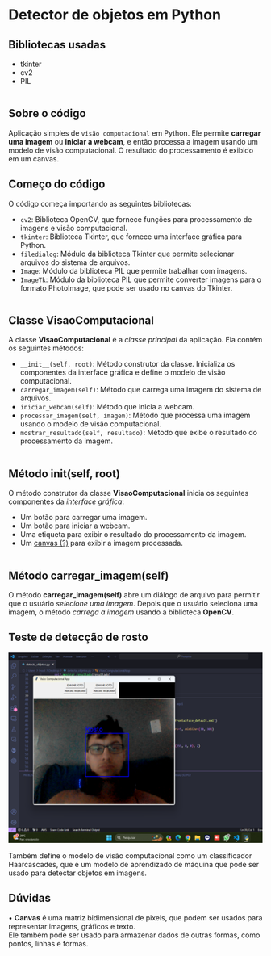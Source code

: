 # Detector de objetos em Python
## Bibliotecas usadas
<table>
	<ul>
		<li>tkinter</li>
		<li>cv2</li>
		<li>PIL</li>
	</ul>
</table>

## Sobre o código
Aplicação simples de <code>visão computacional</code> em Python. Ele permite <b>carregar uma imagem</b> ou <b>iniciar a webcam</b>, e então processa a imagem usando um modelo de visão computacional. O resultado do processamento é exibido em um canvas.

## Começo do código
O código começa importando as seguintes bibliotecas:
<br>
<table>
	<ul>
		<li><code>cv2</code>: Biblioteca OpenCV, que fornece funções para processamento de imagens e visão computacional.</li>
		<li><code>tkinter</code>: Biblioteca Tkinter, que fornece uma interface gráfica para Python.</li>
		<li><code>filedialog</code>: Módulo da biblioteca Tkinter que permite selecionar arquivos do sistema de arquivos.</li>
		<li><code>Image</code>: Módulo da biblioteca PIL que permite trabalhar com imagens.</li>
		<li><code>ImageTk</code>: Módulo da biblioteca PIL que permite converter imagens para o formato PhotoImage, que pode ser usado no canvas do Tkinter.</li>
	</ul>
</table>

## Classe VisaoComputacional

A classe <b>VisaoComputacional</b> é a <i>classe principal</i> da aplicação. Ela contém os seguintes métodos:

<table>
	<ul>
		<li><code>__init__(self, root)</code>: Método construtor da classe. Inicializa os componentes da interface gráfica e define o modelo de visão computacional.</li>
		<li><code>carregar_imagem(self)</code>: Método que carrega uma imagem do sistema de arquivos.</li>
		<li><code>iniciar_webcam(self)</code>: Método que inicia a webcam.</li>
		<li><code>processar_imagem(self, imagem)</code>: Método que processa uma imagem usando o modelo de visão computacional.</li>
		<li><code>mostrar_resultado(self, resultado)</code>: Método que exibe o resultado do processamento da imagem.</li>
	</ul>
</table>

## Método init(self, root)

O método construtor da classe <b>VisaoComputacional</b> inicia os seguintes componentes da <i>interface gráfica</i>:

<table>
	<ul>
		<li>Um botão para carregar uma imagem.</li>
		<li>Um botão para iniciar a webcam.</li>
		<li>Uma etiqueta para exibir o resultado do processamento da imagem.</li>
		<li>Um <a href="https://github.com/leostella97/detecta_objetos#d%C3%BAvidas">canvas (?)</a> para exibir a imagem processada.</li>
	</ul>
</table>

## Método carregar_imagem(self)

O método <b>carregar_imagem(self)</b> abre um diálogo de arquivo para permitir que o usuário <i>selecione uma imagem</i>. Depois que o usuário seleciona uma imagem, o método <i>carrega a imagem</i> usando a biblioteca <b>OpenCV</b>.

## Teste de detecção de rosto
<img src="https://github.com/leostella97/detecta_objetos/blob/main/img/rosto_detectado.png?raw=true">

Também define o modelo de visão computacional como um classificador Haarcascades, que é um modelo de aprendizado de máquina que pode ser usado para detectar objetos em imagens.


## Dúvidas
• <b>Canvas</b> é uma matriz bidimensional de pixels, que podem ser usados para representar imagens, gráficos e texto.<br>Ele também pode ser usado para armazenar dados de outras formas, como pontos, linhas e formas.
